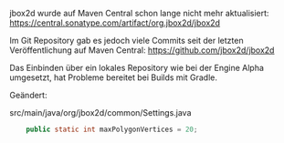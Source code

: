 jbox2d wurde auf Maven Central schon lange nicht mehr aktualisiert:
https://central.sonatype.com/artifact/org.jbox2d/jbox2d

Im Git Repository gab es jedoch viele Commits seit der letzten Veröffentlichung
auf Maven Central: https://github.com/jbox2d/jbox2d

Das Einbinden über ein lokales Repository wie bei der Engine Alpha umgesetzt,
hat Probleme bereitet bei Builds mit Gradle.

Geändert:

src/main/java/org/jbox2d/common/Settings.java

```java
    public static int maxPolygonVertices = 20;
```
